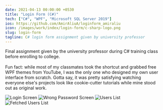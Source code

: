 ```yaml
---
date: 2021-04-13 00:00:00 +0530
title: "Login Form (C#)"
tech: ["C#", "WPF", "Microsoft SQL Server 2019"]
ios: https://github.com/AmirAliuA/loginform_amiraliu
icon: /images/work/index/login-form/c-sharp-logo.png
slug: login-form
tagline: C# login form assignment given by university professor
---
```


Final assignment given by the university professor during C# training class before enrolling to college.\
\
Fun fact: while most of my classmates took the shortcut and grabbed free WPF themes from YouTube, I was the only one who designed my own user interface from scratch. Gotta say, it was pretty satisfying watching everyone else's projects look like cookie-cutter tutorials while mine stood out as original work.

![Login Screen](/images/work/index/login-form/login-screen.png)
![Wrong Password Screen](/images/work/index/login-form/wrong-password.png)
![Users List](/images/work/index/login-form/users-list.png)
![Fetched Users List](/images/work/index/login-form/fetched-users-list.png)